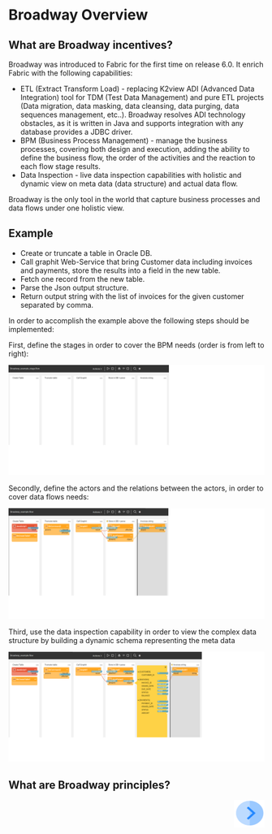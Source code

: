 # Broadway Overview

## What are Broadway incentives?
Broadway was introduced to Fabric for the first time on release 6.0. It enrich Fabric with the following capabilities:

* ETL (Extract Transform Load) - replacing K2view ADI (Advanced Data Integration) tool for TDM (Test Data Management) and pure ETL projects (Data migration, data masking, data cleansing, data purging, data sequences management, etc..). Broadway resolves ADI technology obstacles, as it is written in Java and supports integration with any database provides a JDBC driver.
* BPM (Business Process Management) - manage the business processes, covering both design and execution, adding the ability to define the business flow, the order of the activities and the reaction to each flow stage results.
* Data Inspection - live data inspection capabilities with holistic and dynamic view on meta data (data structure) and actual data flow.

Broadway is the only tool in the world that capture business processes and data flows under one holistic view.

## Example

* Create or truncate a table in Oracle DB.
* Call graphit Web-Service that bring Customer data including invoices and payments, store the results into a field in the new table.
* Fetch one record from the new table.
* Parse the Json output structure.
* Return output string with the list of invoices for the given customer separated by comma.

In order to accomplish the example above the following steps should be implemented:

First, define the stages in order to cover the BPM needs (order is from left to right):

![image](/articles/99_Broadway/images/Broadway_stages.png)

Secondly, define the actors and the relations between the actors, in order to cover data flows needs:

![image](/articles/99_Broadway/images/Broadway_without_inspection.png)

Third, use the data inspection capability in order to view the complex data structure by building a dynamic schema representing the meta data

![image](/articles/99_Broadway/images/Broadway_full.png)

## What are Broadway principles?



[<img align="right" width="60" height="54" src="/articles/images/Next.png">](/articles/03_logical_units/02_create_a_logical_unit_flow.md)
